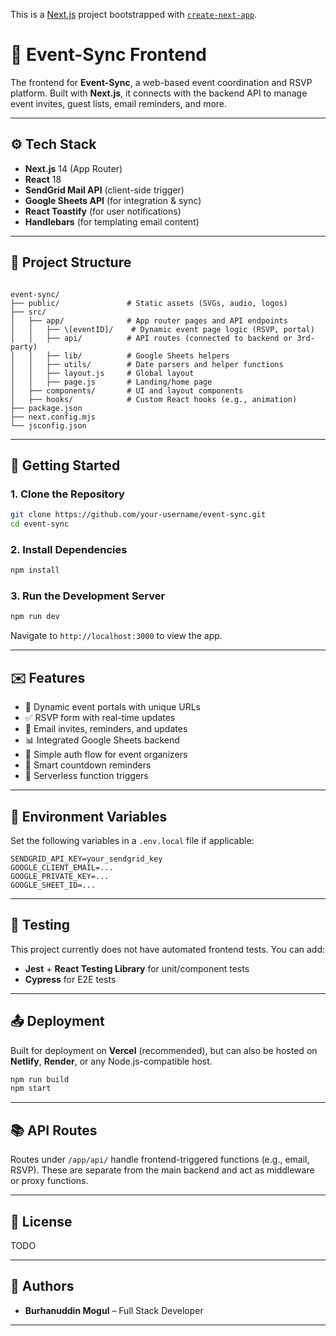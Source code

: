 This is a [Next.js](https://nextjs.org) project bootstrapped with [`create-next-app`](https://nextjs.org/docs/app/api-reference/cli/create-next-app).


# 🎉 Event-Sync Frontend

The frontend for **Event-Sync**, a web-based event coordination and RSVP platform. Built with **Next.js**, it connects with the backend API to manage event invites, guest lists, email reminders, and more.

---

## ⚙️ Tech Stack

- **Next.js** 14 (App Router)
- **React** 18
- **SendGrid Mail API** (client-side trigger)
- **Google Sheets API** (for integration & sync)
- **React Toastify** (for user notifications)
- **Handlebars** (for templating email content)

---

## 📁 Project Structure

```

event-sync/
├── public/               # Static assets (SVGs, audio, logos)
├── src/
│   ├── app/              # App router pages and API endpoints
│   │   ├── \[eventID]/    # Dynamic event page logic (RSVP, portal)
│   │   ├── api/          # API routes (connected to backend or 3rd-party)
│   │   ├── lib/          # Google Sheets helpers
│   │   ├── utils/        # Date parsers and helper functions
│   │   ├── layout.js     # Global layout
│   │   ├── page.js       # Landing/home page
│   ├── components/       # UI and layout components
│   ├── hooks/            # Custom React hooks (e.g., animation)
├── package.json
├── next.config.mjs
└── jsconfig.json

````

---

## 🚀 Getting Started

### 1. Clone the Repository

```bash
git clone https://github.com/your-username/event-sync.git
cd event-sync
````

### 2. Install Dependencies

```bash
npm install
```

### 3. Run the Development Server

```bash
npm run dev
```

Navigate to `http://localhost:3000` to view the app.

---

## ✉️ Features

* 📝 Dynamic event portals with unique URLs
* ✅ RSVP form with real-time updates
* 📧 Email invites, reminders, and updates
* 📊 Integrated Google Sheets backend
* 🔐 Simple auth flow for event organizers
* 🧠 Smart countdown reminders
* 🔄 Serverless function triggers

---

## 🔐 Environment Variables

Set the following variables in a `.env.local` file if applicable:

```env
SENDGRID_API_KEY=your_sendgrid_key
GOOGLE_CLIENT_EMAIL=...
GOOGLE_PRIVATE_KEY=...
GOOGLE_SHEET_ID=...
```

---

## 🧪 Testing

This project currently does not have automated frontend tests. You can add:

* **Jest** + **React Testing Library** for unit/component tests
* **Cypress** for E2E tests

---

## 📤 Deployment

Built for deployment on **Vercel** (recommended), but can also be hosted on **Netlify**, **Render**, or any Node.js-compatible host.

```bash
npm run build
npm start
```

---

## 📚 API Routes

Routes under `/app/api/` handle frontend-triggered functions (e.g., email, RSVP). These are separate from the main backend and act as middleware or proxy functions.

---

## 📎 License

TODO

---

## 👥 Authors

* **Burhanuddin Mogul** – Full Stack Developer

---

